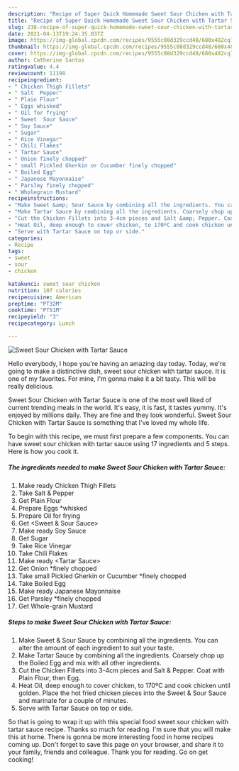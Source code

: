 ```yaml
---
description: "Recipe of Super Quick Homemade Sweet Sour Chicken with Tartar Sauce"
title: "Recipe of Super Quick Homemade Sweet Sour Chicken with Tartar Sauce"
slug: 238-recipe-of-super-quick-homemade-sweet-sour-chicken-with-tartar-sauce
date: 2021-04-13T19:24:35.037Z
image: https://img-global.cpcdn.com/recipes/9555c08d329ccd48/680x482cq70/sweet-sour-chicken-with-tartar-sauce-recipe-main-photo.jpg
thumbnail: https://img-global.cpcdn.com/recipes/9555c08d329ccd48/680x482cq70/sweet-sour-chicken-with-tartar-sauce-recipe-main-photo.jpg
cover: https://img-global.cpcdn.com/recipes/9555c08d329ccd48/680x482cq70/sweet-sour-chicken-with-tartar-sauce-recipe-main-photo.jpg
author: Catherine Santos
ratingvalue: 4.4
reviewcount: 11198
recipeingredient:
- " Chicken Thigh Fillets"
- " Salt  Pepper"
- " Plain Flour"
- " Eggs whisked"
- " Oil for frying"
- " Sweet  Sour Sauce"
- " Soy Sauce"
- " Sugar"
- " Rice Vinegar"
- " Chili Flakes"
- " Tartar Sauce"
- " Onion finely chopped"
- " small Pickled Gherkin or Cucumber finely chopped"
- " Boiled Egg"
- " Japanese Mayonnaise"
- " Parsley finely chopped"
- " Wholegrain Mustard"
recipeinstructions:
- "Make Sweet &amp; Sour Sauce by combining all the ingredients. You can alter the amount of each ingredient to suit your taste."
- "Make Tartar Sauce by combining all the ingredients. Coarsely chop up the Boiled Egg and mix with all other ingredients."
- "Cut the Chicken Fillets into 3-4cm pieces and Salt &amp; Pepper. Coat with Plain Flour, then Egg."
- "Heat Oil, deep enough to cover chicken, to 170ºC and cook chicken until golden. Place the hot fried chicken pieces into the Sweet &amp; Sour Sauce and marinate for a couple of minutes."
- "Serve with Tartar Sauce on top or side."
categories:
- Recipe
tags:
- sweet
- sour
- chicken

katakunci: sweet sour chicken 
nutrition: 107 calories
recipecuisine: American
preptime: "PT32M"
cooktime: "PT51M"
recipeyield: "3"
recipecategory: Lunch

---
```



![Sweet Sour Chicken with Tartar Sauce](https://img-global.cpcdn.com/recipes/9555c08d329ccd48/680x482cq70/sweet-sour-chicken-with-tartar-sauce-recipe-main-photo.jpg)

Hello everybody, I hope you're having an amazing day today. Today, we're going to make a distinctive dish, sweet sour chicken with tartar sauce. It is one of my favorites. For mine, I'm gonna make it a bit tasty. This will be really delicious.

Sweet Sour Chicken with Tartar Sauce is one of the most well liked of current trending meals in the world. It's easy, it is fast, it tastes yummy. It's enjoyed by millions daily. They are fine and they look wonderful. Sweet Sour Chicken with Tartar Sauce is something that I've loved my whole life.




To begin with this recipe, we must first prepare a few components. You can have sweet sour chicken with tartar sauce using 17 ingredients and 5 steps. Here is how you cook it.

<!--inarticleads1-->

##### The ingredients needed to make Sweet Sour Chicken with Tartar Sauce:

1. Make ready  Chicken Thigh Fillets
1. Take  Salt &amp; Pepper
1. Get  Plain Flour
1. Prepare  Eggs *whisked
1. Prepare  Oil for frying
1. Get  &lt;Sweet &amp; Sour Sauce&gt;
1. Make ready  Soy Sauce
1. Get  Sugar
1. Take  Rice Vinegar
1. Take  Chili Flakes
1. Make ready  &lt;Tartar Sauce&gt;
1. Get  Onion *finely chopped
1. Take  small Pickled Gherkin or Cucumber *finely chopped
1. Take  Boiled Egg
1. Make ready  Japanese Mayonnaise
1. Get  Parsley *finely chopped
1. Get  Whole-grain Mustard




<!--inarticleads2-->

##### Steps to make Sweet Sour Chicken with Tartar Sauce:

1. Make Sweet &amp; Sour Sauce by combining all the ingredients. You can alter the amount of each ingredient to suit your taste.
1. Make Tartar Sauce by combining all the ingredients. Coarsely chop up the Boiled Egg and mix with all other ingredients.
1. Cut the Chicken Fillets into 3-4cm pieces and Salt &amp; Pepper. Coat with Plain Flour, then Egg.
1. Heat Oil, deep enough to cover chicken, to 170ºC and cook chicken until golden. Place the hot fried chicken pieces into the Sweet &amp; Sour Sauce and marinate for a couple of minutes.
1. Serve with Tartar Sauce on top or side.




So that is going to wrap it up with this special food sweet sour chicken with tartar sauce recipe. Thanks so much for reading. I'm sure that you will make this at home. There is gonna be more interesting food in home recipes coming up. Don't forget to save this page on your browser, and share it to your family, friends and colleague. Thank you for reading. Go on get cooking!
